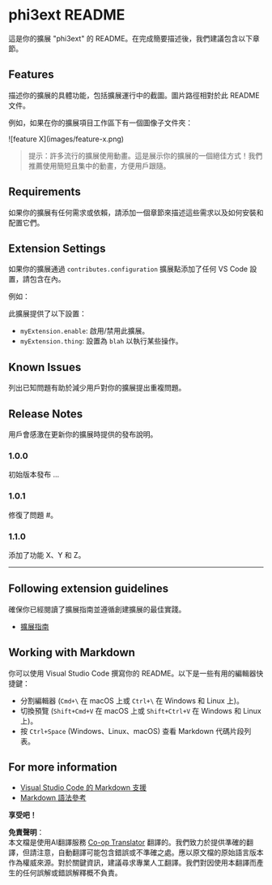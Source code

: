 <!--
CO_OP_TRANSLATOR_METADATA:
{
  "original_hash": "74bd3aa8618299f1b78180902c04c691",
  "translation_date": "2025-04-04T05:27:38+00:00",
  "source_file": "code\\07.Lab\\01\\AIPC\\extensions\\phi3ext\\README.md",
  "language_code": "tw"
}
-->
# phi3ext README

這是你的擴展 "phi3ext" 的 README。在完成簡要描述後，我們建議包含以下章節。

## Features

描述你的擴展的具體功能，包括擴展運行中的截圖。圖片路徑相對於此 README 文件。

例如，如果在你的擴展項目工作區下有一個圖像子文件夾：

\!\[feature X\]\(images/feature-x.png\)

> 提示：許多流行的擴展使用動畫。這是展示你的擴展的一個絕佳方式！我們推薦使用簡短且集中的動畫，方便用戶跟隨。

## Requirements

如果你的擴展有任何需求或依賴，請添加一個章節來描述這些需求以及如何安裝和配置它們。

## Extension Settings

如果你的擴展通過 `contributes.configuration` 擴展點添加了任何 VS Code 設置，請包含在內。

例如：

此擴展提供了以下設置：

* `myExtension.enable`: 啟用/禁用此擴展。
* `myExtension.thing`: 設置為 `blah` 以執行某些操作。

## Known Issues

列出已知問題有助於減少用戶對你的擴展提出重複問題。

## Release Notes

用戶會感激在更新你的擴展時提供的發布說明。

### 1.0.0

初始版本發布 ...

### 1.0.1

修復了問題 #。

### 1.1.0

添加了功能 X、Y 和 Z。

---

## Following extension guidelines

確保你已經閱讀了擴展指南並遵循創建擴展的最佳實踐。

* [擴展指南](https://code.visualstudio.com/api/references/extension-guidelines?WT.mc_id=aiml-137032-kinfeylo)

## Working with Markdown

你可以使用 Visual Studio Code 撰寫你的 README。以下是一些有用的編輯器快捷鍵：

* 分割編輯器 (`Cmd+\` 在 macOS 上或 `Ctrl+\` 在 Windows 和 Linux 上)。
* 切換預覽 (`Shift+Cmd+V` 在 macOS 上或 `Shift+Ctrl+V` 在 Windows 和 Linux 上)。
* 按 `Ctrl+Space` (Windows、Linux、macOS) 查看 Markdown 代碼片段列表。

## For more information

* [Visual Studio Code 的 Markdown 支援](http://code.visualstudio.com/docs/languages/markdown?WT.mc_id=aiml-137032-kinfeylo)
* [Markdown 語法參考](https://help.github.com/articles/markdown-basics/)

**享受吧！**

**免責聲明**：  
本文檔是使用AI翻譯服務 [Co-op Translator](https://github.com/Azure/co-op-translator) 翻譯的。我們致力於提供準確的翻譯，但請注意，自動翻譯可能包含錯誤或不準確之處。應以原文檔的原始語言版本作為權威來源。對於關鍵資訊，建議尋求專業人工翻譯。我們對因使用本翻譯而產生的任何誤解或錯誤解釋概不負責。